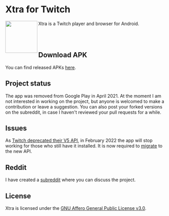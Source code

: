 # Xtra for Twitch

<img src="https://github.com/AndreyAsadchy/Xtra/blob/197ba90cac879abd2a5645393ce361847f12fa0b/app/src/main/ic_launcher-web.png" align="left" width="100"/>

Xtra is a Twitch player and browser for Android.

</br>
</br>

## Download APK

You can find released APKs [here](https://github.com/AndreyAsadchy/Xtra/releases).

## Project status

The app was removed from Google Play in April 2021. At the moment I am not interested in working on the project, but anyone is welcomed to make a contribution or leave a suggestion. You can also post your forked versions on the subreddit, in case I haven't reviewed your pull requests for a while.

## Issues

As [Twitch deprecated their V5 API](https://blog.twitch.tv/en/2021/07/15/legacy-twitch-api-v5-shutdown-details-and-timeline/?utm_referrer=https://dev.twitch.tv/), in February 2022 the app will stop working for those who still have it installed. It is now required to [migrate](https://dev.twitch.tv/docs/api/migration) to the new API.

## Reddit
I have created a [subreddit](https://www.reddit.com/r/XtraForTwitch) where you can discuss the project.

## License
Xtra is licensed under the [GNU Affero General Public License v3.0](LICENSE).
